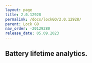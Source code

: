 ```yaml
---
layout: page
title: 2.0.12928
permalink: /docs/lockGO/2.0.12928/
parent: Lock GO
nav_order: -20129280
release_date: 05.09.2023
---
```


## Battery lifetime analytics.